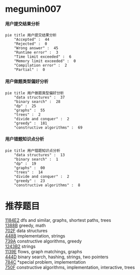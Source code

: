 # megumin007

<!-- tabs:start -->



#### **用户提交结果分析**

```mermaid
pie title 用户提交结果分析
    "Accepted" :  44
    "Rejected" :  0
    "Wrong answer" :  45
    "Runtime error" :  3
    "Time limit exceeded" :  6
    "Memory limit exceeded" :  0
    "Compilation error" :  2
    "Partial" :  0
```

#### **用户做题类型偏好分析**

```mermaid
pie title 用户做题类型偏好分析
    "data structures" :  37
    "binary search" :  28
    "dp" :  25
    "graphs" :  55
    "trees" :  2
    "divide and conquer" :  2
    "greedy" :  181
    "constructive algorithms" :  69
```
#### **用户错题知识点分析**

```mermaid
pie title 用户错题知识点分析
    "data structures" :  13
    "binary search" :  1
    "dp" :  19
    "graphs" :  00
    "trees" :  14
    "divide and conquer" :  2
    "greedy" :  23
    "constructive algorithms" :  8
```



<!-- tabs:end -->
# 推荐题目
[1184E2](https://codeforces.com/contest/1184E/problem/2)		dfs and similar,
                        graphs,
                        shortest paths,
                        trees		  
[1388B](https://codeforces.com/contest/1388/problem/B)		greedy,
                        math		  
[702F](https://codeforces.com/contest/702/problem/F)		data structures		  
[448B](https://codeforces.com/contest/448/problem/B)		implementation,
                        strings		  
[739A](https://codeforces.com/contest/739/problem/A)		constructive algorithms,
                        greedy		  
[1243B2](https://codeforces.com/contest/1243B/problem/2)		strings		  
[1139E](https://codeforces.com/contest/1139/problem/E)		flows,
                        graph matchings,
                        graphs		  
[444D](https://codeforces.com/contest/444/problem/D)		binary search,
                        hashing,
                        strings,
                        two pointers		  
[784C](https://codeforces.com/contest/784/problem/C)		*special problem,
                        implementation		  
[750F](https://codeforces.com/contest/750/problem/F)		constructive algorithms,
                        implementation,
                        interactive,
                        trees		  
